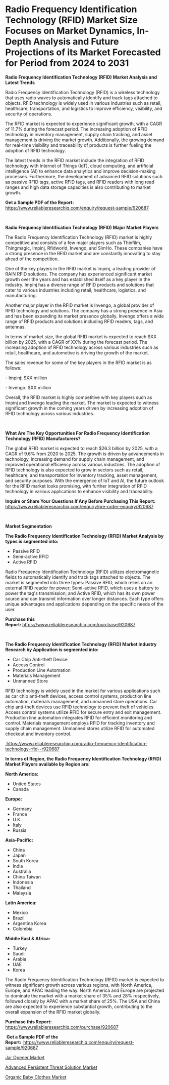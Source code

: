 <p><h1>Radio Frequency Identification Technology (RFID) Market Size Focuses on Market Dynamics, In-Depth Analysis and Future Projections of its Market Forecasted for Period from 2024 to 2031</h1></p><p><strong>Radio Frequency Identification Technology (RFID) Market Analysis and Latest Trends</strong></p>
<p><p>Radio Frequency Identification Technology (RFID) is a wireless technology that uses radio waves to automatically identify and track tags attached to objects. RFID technology is widely used in various industries such as retail, healthcare, transportation, and logistics to improve efficiency, visibility, and security of operations.</p><p>The RFID market is expected to experience significant growth, with a CAGR of 11.7% during the forecast period. The increasing adoption of RFID technology in inventory management, supply chain tracking, and asset management is driving the market growth. Additionally, the growing demand for real-time visibility and traceability of products is further fueling the adoption of RFID technology.</p><p>The latest trends in the RFID market include the integration of RFID technology with Internet of Things (IoT), cloud computing, and artificial intelligence (AI) to enhance data analytics and improve decision-making processes. Furthermore, the development of advanced RFID solutions such as passive RFID tags, active RFID tags, and RFID readers with long read ranges and high data storage capacities is also contributing to market growth.</p></p>
<p><strong>Get a Sample PDF of the Report:&nbsp;</strong> <a href="https://www.reliableresearchiq.com/enquiry/request-sample/920687">https://www.reliableresearchiq.com/enquiry/request-sample/920687</a></p>
<p>&nbsp;</p>
<p><strong>Radio Frequency Identification Technology (RFID) Major Market Players</strong></p>
<p><p>The Radio Frequency Identification Technology (RFID) market is highly competitive and consists of a few major players such as Thinfilm, Thingmagic, Impinj, Rfidworld, Invengo, and SimHo. These companies have a strong presence in the RFID market and are constantly innovating to stay ahead of the competition.</p><p>One of the key players in the RFID market is Impinj, a leading provider of RAIN RFID solutions. The company has experienced significant market growth over the years and has established itself as a key player in the industry. Impinj has a diverse range of RFID products and solutions that cater to various industries including retail, healthcare, logistics, and manufacturing.</p><p>Another major player in the RFID market is Invengo, a global provider of RFID technology and solutions. The company has a strong presence in Asia and has been expanding its market presence globally. Invengo offers a wide range of RFID products and solutions including RFID readers, tags, and antennas.</p><p>In terms of market size, the global RFID market is expected to reach $XX billion by 2025, with a CAGR of XX% during the forecast period. The increasing adoption of RFID technology across various industries such as retail, healthcare, and automotive is driving the growth of the market.</p><p>The sales revenue for some of the key players in the RFID market is as follows:</p><p>- Impinj: $XX million</p><p>- Invengo: $XX million</p><p>Overall, the RFID market is highly competitive with key players such as Impinj and Invengo leading the market. The market is expected to witness significant growth in the coming years driven by increasing adoption of RFID technology across various industries.</p></p>
<p>&nbsp;</p>
<p><strong>What Are The Key Opportunities For Radio Frequency Identification Technology (RFID) Manufacturers?</strong></p>
<p><p>The global RFID market is expected to reach $26.3 billion by 2025, with a CAGR of 9.6% from 2020 to 2025. The growth is driven by advancements in technology, increasing demand for supply chain management, and improved operational efficiency across various industries. The adoption of RFID technology is also expected to grow in sectors such as retail, healthcare, and transportation for inventory tracking, asset management, and security purposes. With the emergence of IoT and AI, the future outlook for the RFID market looks promising, with further integration of RFID technology in various applications to enhance visibility and traceability.</p></p>
<p><strong>Inquire or Share Your Questions If Any Before Purchasing This Report:</strong> <a href="https://www.reliableresearchiq.com/enquiry/pre-order-enquiry/920687">https://www.reliableresearchiq.com/enquiry/pre-order-enquiry/920687</a></p>
<p>&nbsp;</p>
<p><strong>Market Segmentation</strong></p>
<p><strong>The Radio Frequency Identification Technology (RFID) Market Analysis by types is segmented into:</strong></p>
<p><ul><li>Passive RFID</li><li>Semi-active RFID</li><li>Active RFID</li></ul></p>
<p><p>Radio Frequency Identification Technology (RFID) utilizes electromagnetic fields to automatically identify and track tags attached to objects. The market is segmented into three types: Passive RFID, which relies on an external RFID reader for power; Semi-active RFID, which uses a battery to power the tag's transmission; and Active RFID, which has its own power source and can transmit information over longer distances. Each type offers unique advantages and applications depending on the specific needs of the user.</p></p>
<p><strong>Purchase this Report:&nbsp;</strong><a href="https://www.reliableresearchiq.com/purchase/920687">https://www.reliableresearchiq.com/purchase/920687</a></p>
<p>&nbsp;</p>
<p><strong>The Radio Frequency Identification Technology (RFID) Market Industry Research by Application is segmented into:</strong></p>
<p><ul><li>Car Chip Anti-theft Device</li><li>Access Control</li><li>Production Line Automation</li><li>Materials Management</li><li>Unmanned Store</li></ul></p>
<p><p>RFID technology is widely used in the market for various applications such as car chip anti-theft devices, access control systems, production line automation, materials management, and unmanned store operations. Car chip anti-theft devices use RFID technology to prevent theft of vehicles. Access control systems utilize RFID for secure entry and exit management. Production line automation integrates RFID for efficient monitoring and control. Materials management employs RFID for tracking inventory and supply chain management. Unmanned stores utilize RFID for automated checkout and inventory control.</p></p>
<p><a href="https://www.reliableresearchiq.com/radio-frequency-identification-technology-rfid--r920687">&nbsp;https://www.reliableresearchiq.com/radio-frequency-identification-technology-rfid--r920687</a></p>
<p><strong>In terms of Region, the Radio Frequency Identification Technology (RFID) Market Players available by Region are:</strong></p>
<p>
    <p> <strong> North America: </strong>
        <ul>
            <li>United States</li>
            <li>Canada</li>
        </ul>
        </p> 
    <p> <strong> Europe: </strong>
        <ul>
            <li>Germany</li>
            <li>France</li>
            <li>U.K.</li>
            <li>Italy</li>
            <li>Russia</li>
        </ul>
        </p> 
    <p> <strong> Asia-Pacific: </strong>
        <ul>
            <li>China</li>
            <li>Japan</li>
            <li>South Korea</li>
            <li>India</li>
            <li>Australia</li>
            <li>China Taiwan</li>
            <li>Indonesia</li>
            <li>Thailand</li>
            <li>Malaysia</li>
        </ul>
        </p> 
    <p> <strong> Latin America: </strong>
        <ul>
            <li>Mexico</li>
            <li>Brazil</li>
            <li>Argentina Korea</li>
            <li>Colombia</li>
        </ul>
        </p> 
    <p> <strong> Middle East & Africa: </strong>
        <ul>
            <li>Turkey</li>
            <li>Saudi</li>
            <li>Arabia</li>
            <li>UAE</li>
            <li>Korea</li>
        </ul>
    </p>
    </p>
<p><p>The Radio Frequency Identification Technology (RFID) market is expected to witness significant growth across various regions, with North America, Europe, and APAC leading the way. North America and Europe are projected to dominate the market with a market share of 35% and 28% respectively, followed closely by APAC with a market share of 25%. The USA and China are also expected to experience substantial growth, contributing to the overall expansion of the RFID market globally.</p></p>
<p><strong>Purchase this Report: </strong><a href="https://www.reliableresearchiq.com/purchase/920687">https://www.reliableresearchiq.com/purchase/920687</a></p>
<p>&nbsp;<strong>Get a Sample PDF of the Report:&nbsp;&nbsp;</strong><a href="https://www.reliableresearchiq.com/enquiry/request-sample/920687">https://www.reliableresearchiq.com/enquiry/request-sample/920687</a></p>
<p><strong></strong></p>
<p><p><a href="https://medium.com/@amandaexton567/jar-opener-market-research-report-market-forecast-and-growth-prospects-with-a-steady-cagr-of-10-5-7107066a7cb7">Jar Opener Market</a></p><p><a href="https://github.com/JameTravis/Market-Research-Report-List-6/blob/main/advanced-persistent-threat-solution-market.md">Advanced Persistent Threat Solution Market</a></p><p><a href="https://medium.com/@bradleyills65767/global-organic-baby-clothes-market-size-is-expected-to-experience-a-cagr-of-8-9-1c921a5fab6e">Organic Baby Clothes Market</a></p></p>